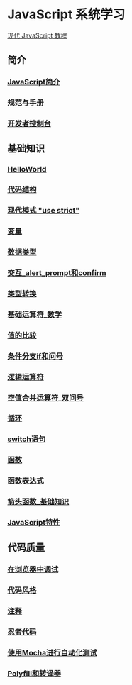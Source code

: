 # JavaScript 系统学习
[现代 JavaScript 教程](https://zh.javascript.info/)

## 简介
### [JavaScript简介](0101JavaScript简介.md)
### [规范与手册](0102规范与手册.md)
### [开发者控制台](0103开发者控制台.md)

## 基础知识
### [HelloWorld](0201HelloWorld.md)
### [代码结构](0202代码结构.md)
### [现代模式 "use strict"](0203现代模式use_strict.md)
### [变量](0204变量.md)
### [数据类型](0205数据类型.md)
### [交互_alert_prompt和confirm](0206交互_alert_prompt和confirm.md)
### [类型转换](0207类型转换.md)
### [基础运算符_数学](0208基础运算符_数学.md)
### [值的比较](0209值的比较)
### [条件分支if和问号](0210条件分支if和问号.md)
### [逻辑运算符](0211逻辑运算符.md)
### [空值合并运算符_双问号](0212空值合并运算符_双问号.md)
### [循环](0213循环.md)
### [switch语句](0214switch语句.md)
### [函数](0215函数.md)
### [函数表达式](0216函数表达式.md)
### [箭头函数_基础知识](0217箭头函数_基础知识.md)
### [JavaScript特性](0218JavaScript特性.md)

## 代码质量
### [在浏览器中调试](0301在浏览器中调试.md)
### [代码风格](0302代码风格.md)
### [注释](0303注释.md)
### [忍者代码](0304忍者代码.md)
### [使用Mocha进行自动化测试](0305使用Mocha进行自动化测试.md)
### [Polyfill和转译器](0306Pollyfill和转译器.md)